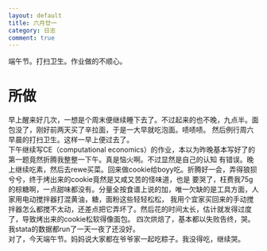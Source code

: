 ```yaml
---
layout: default
title: 六月廿一
category: 日志
comment: true
---
```


端午节。打扫卫生。作业做的不顺心。

# 所做

早上醒来好几次，一想是个周末便继续睡下去了。不过起来的也不晚，九点半。面包没了，刚好前两天买了辛拉面，于是一大早就吃泡面。啧啧啧。
然后例行周六早晨的打扫卫生。这样一早上便过去了。    
下午继续写CE（computational economics）的作业，本以为昨晚基本写好了的第一题竟然折腾我整整一下午。真是恼火啊。不过显然是自己的认知
有错误。晚上继续吃素，然后去rewe买菜。回来做cookie给boyy吃。折腾好一会，弄得狼狈兮兮，终于烤出来的cookie竟然是又咸又苦的怪味道，也是
要哭了，枉费我75g的棕糖啊，一点甜味都没有。分量全按食谱上说的加，唯一欠缺的是工具方面，人家用电动搅拌器打混黄油，糖，面粉这些轻轻松松，
我用个宜家买回来的手动搅拌器怎么都搅不太动，还差点把它弄坏了。然后花的时间太长，估计就发得过度了，导致烤出来的cookie松软得像面包。
四次烘焙了，基本都以失败告终，哭。    
我stata的数据都run了一天一夜了还没好。      
对了，今天端午节。妈妈说大家都在爷爷家一起吃粽子。我没得吃，继续哭。
